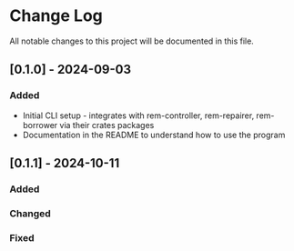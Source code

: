 
# Change Log

All notable changes to this project will be documented in this file.

## [0.1.0] - 2024-09-03

### Added

- Initial CLI setup - integrates with rem-controller, rem-repairer,
    rem-borrower via their crates packages
- Documentation in the README to understand how to use the program

## [0.1.1] - 2024-10-11

### Added

### Changed

### Fixed